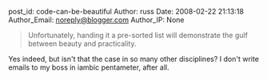 post_id: code-can-be-beautiful
Author: russ
Date: 2008-02-22 21:13:18
Author_Email: noreply@blogger.com
Author_IP: None

>Unfortunately, handing it a pre-sorted list will demonstrate
>the gulf between beauty and practicality.

Yes indeed, but isn't that the case in so many other disciplines? I don't
write emails to my boss in iambic pentameter, after all.
